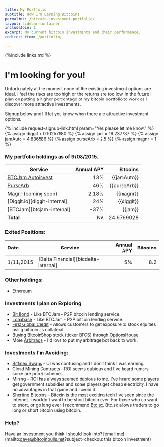 ```yaml
---
title: My Portfolio
subtitle: How I'm Earning Bitcoins
permalink: /bitcoin-investment-portfolio/
layout: sidebar-container
includeJoin: 1
excerpt: My current bitcoin investments and their performance.
redirect_from: /portfolio/

---
```


{%include links.md %}


# I'm looking for you!
Unfortunately at the moment none of the existing investment options are ideal. I feel the risks are too high or the returns are too low. In the future I plan on putting a higher percentage of my bitcoin portfolio to work as I discover more attractive investments.

Signup below and I'll let you know when there are attractive investment options.

{% include request-signup-link.html param="Yes please let me know." %}
{% assign diggit = 0.10257980 %}
{% assign jam = 16.237737 %}
{% assign jamAuto = 4.836586 %}
{% assign purseArb = 2.5 %}
{% assign magnr = 1 %}

### My portfolio holdings as of 9/08/2015.

| Service                               | Annual APY    | Bitcoins |
| -----------------------------------   |-------------: | -----:   |
| [BTCJam Autoinvest](/how-to-use-btcjam-autoinvest.html)  |           13% |   {{jamAuto}}  |
| [PurseArb](/how-to-make-money-arbitraging-bitcoin-amazon-gold/) |    46% |   {{purseArb}}  |
| Magnr (coming soon)                   |           2.18% |   {{magnr}}   |
| [Diggit.io][diggit-internal]          |           24% |   {{diggit}}   |
| [BTCJam][btcjam-internal]             |           -37% |   {{jam}}  |
| **Total**                             |            NA |   24.6769028   |


### Exited Positions:

| Date      | Service                               | Annual APY    | Bitcoins |
| :--       | -----------------------------------   |-------------: | -----:   |
| 1/11/2015 | [Delta Financial][btcdelta-internal]  |            5% |   8.2    |



### Other holdings:
* Ethereum

### Investments I plan on Exploring:

 - [Bit Bond](https://www.bitbond.com/) - Like BTCJam - P2P bitcoin lending service.
 - [Loanbase](https://loanbase.com/) - Like BTCJam - P2P bitcoin lending service.
 - [First Global Credit](http://firstglobalcredit.com/) - Allows customers to get exposure to stock equities using bitcoin as collateral.
 - Buying BitcoinShop stock (ticker [BTCS](https://www.google.com/finance?q=btcs)) through [OptionsHouse](http://oh.tellapal.com/a/clk/22Dppg)
 - More [Arbitrage](/how-to-earn-bitcoins-through-arbitrage.html) - I'd love to put my arbitrage bot back to work.

### Investments I'm Avoiding:

* [Bitfinex Swaps](/bitfinex-pays-bitcoin-interest.html) - UI was confusing and I don't think I was earning.
* Cloud Mining Contracts - ROI seems dubious and I've heard rumors some are ponzi schemes.
* Mining - ROI has always seemed dubious to me. I've heard some players get government subsidies and some players get cheap electricity. I have no advantages in that game and I avoid it.
* Shorting Bitcoins - Bitcoin is the most exciting tech I've seen since the Internet. I wouldn't want to be short bitcoin ever. For those who do want to short, or go long even I recommend [Btc.sx](https://btc.sx/). Btc.sx allows traders to go long or short bitcoin using bitcoin.


### Help?

Have an investment you think I should look into? [email me](mailto:dave@bitcoinbulls.net?subject=checkout this bitcoin investment)